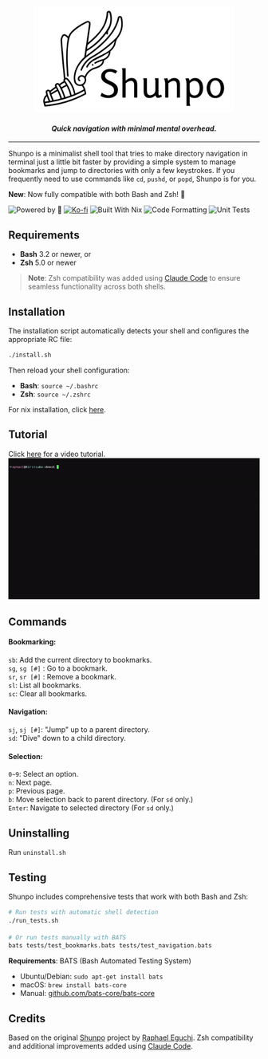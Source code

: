 <div align="center">
  <picture>
    <source srcset="assets/shunpo_logo.png" media="(prefers-color-scheme: dark)">
    <img src="assets/shunpo_logo_inverted.png" alt="Logo" width="400" style="margin: 0; padding: 0;">
  </picture>
  <h4><i>Quick navigation with minimal mental overhead.</i></h4>
</div>

----
Shunpo is a minimalist shell tool that tries to make directory navigation in terminal just a little bit faster by providing a simple system to manage bookmarks and jump to directories with only a few keystrokes.
If you frequently need to use commands like `cd`, `pushd`, or `popd`, Shunpo is for you.

**New**: Now fully compatible with both Bash and Zsh! 🚀  

![Powered by 🍵](https://img.shields.io/badge/Powered%20by-%F0%9F%8D%B5-blue?style=flat-square)
[![Ko-fi](https://img.shields.io/badge/Ko--fi-Buy%20me%20Tea-ff5f5f?logo=kofi&style=flat-square)](https://ko-fi.com/egurapha)
![Built With Nix](https://img.shields.io/badge/Built%20with-Nix-5277C3?logo=nixos&logoColor=white&style=flat-square)
![Code Formatting](https://img.shields.io/github/actions/workflow/status/egurapha/Shunpo/code_formatting.yml?branch=main&label=Code%20Formatting&style=flat-square)
![Unit Tests](https://img.shields.io/github/actions/workflow/status/egurapha/Shunpo/unit_testing.yml?branch=main&label=Unit%20Tests&style=flat-square)

Requirements
----
- **Bash** 3.2 or newer, or
- **Zsh** 5.0 or newer

> **Note**: Zsh compatibility was added using [Claude Code](https://claude.ai/code) to ensure seamless functionality across both shells.

Installation
----
The installation script automatically detects your shell and configures the appropriate RC file:

```bash
./install.sh
```

Then reload your shell configuration:
- **Bash**: `source ~/.bashrc`
- **Zsh**: `source ~/.zshrc`

For nix installation, click [here](nix/NixREADME.md).

Tutorial
----
Click [here](https://www.youtube.com/watch?v=TN66A3MPo50) for a video tutorial.  
<img src="assets/shunpo_demo.gif" width="600" height="auto" alt="Shunpo Demo">

Commands
----
#### Bookmarking:
`sb`: Add the current directory to bookmarks.  
`sg`, `sg [#]` : Go to a bookmark.  
`sr`, `sr [#]` : Remove a bookmark.  
`sl`: List all bookmarks.  
`sc`: Clear all bookmarks.   

#### Navigation:
`sj`, `sj [#]`: "Jump" up to a parent directory.  
`sd`: "Dive" down to a child directory.

#### Selection:
`0~9`: Select an option.  
`n`: Next page.  
`p`: Previous page.  
`b`: Move selection back to parent directory. (For `sd` only.)  
`Enter`: Navigate to selected directory (For `sd` only.)  
 
Uninstalling
----
Run `uninstall.sh`

## Testing

Shunpo includes comprehensive tests that work with both Bash and Zsh:

```bash
# Run tests with automatic shell detection
./run_tests.sh

# Or run tests manually with BATS
bats tests/test_bookmarks.bats tests/test_navigation.bats
```

**Requirements**: BATS (Bash Automated Testing System)
- Ubuntu/Debian: `sudo apt-get install bats`
- macOS: `brew install bats-core`
- Manual: [github.com/bats-core/bats-core](https://github.com/bats-core/bats-core)

## Credits

Based on the original [Shunpo](https://github.com/egurapha/Shunpo) project by [Raphael Eguchi](https://github.com/egurapha). Zsh compatibility and additional improvements added using [Claude Code](https://claude.ai/code).

